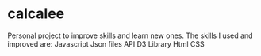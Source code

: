 # calcalee
Personal project to improve skills and learn new ones.
The skills I used and improved are:
Javascript
Json files
API
D3 Library
Html
CSS
